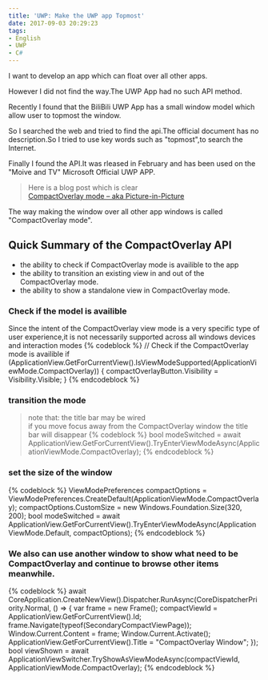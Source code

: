 ```yaml
---
title: 'UWP: Make the UWP app Topmost'
date: 2017-09-03 20:29:23
tags: 
- English
- UWP
- C#
---
```


I want to develop an app which can float over all other apps.

However I did not find the way.The UWP App had no such API method.

Recently I found that the BiliBili UWP App has a small window model which allow user to topmost the window.

So I searched the web and tried to find the api.The official document has no description.So I tried to use key words such as "topmost",to search the Internet.

Finally I found the API.It was rleased in February and has been used on the "Moive and TV" Microsoft Official UWP APP.

>Here is a blog post which is clear<br>[CompactOverlay mode – aka Picture-in-Picture](https://blogs.msdn.microsoft.com/universal-windows-app-model/2017/02/11/compactoverlay-mode-aka-picture-in-picture/)

The way making the window over all other app windows is called "CompactOverlay mode".

## Quick Summary of the CompactOverlay API

* the ability to check if CompactOverlay mode is availible to the app 
* the ability to transition an existing view in and out of the CompactOverlay mode.
* the ability to show a standalone view in CompactOverlay mode.

### Check if the model is availible
Since the intent of the CompactOverlay view mode is a very specific type of user experience,it is not necessarily supported across all windows devices and interaction modes
{% codeblock %}
// Check if the CompactOverlay mode is availible
if (ApplicationView.GetForCurrentView().IsViewModeSupported(ApplicationViewMode.CompactOverlay))
{
    compactOverlayButton.Visibility = Visibility.Visible;
}
{% endcodeblock %}

### transition the mode
>note that: the title bar may be wired<br>
if you move focus away from the CompactOverlay window the title bar will disappear
{% codeblock %}
bool modeSwitched = await ApplicationView.GetForCurrentView().TryEnterViewModeAsync(ApplicationViewMode.CompactOverlay);
{% endcodeblock %}

### set the size of the window
{% codeblock %}
ViewModePreferences compactOptions = ViewModePreferences.CreateDefault(ApplicationViewMode.CompactOverlay);
    compactOptions.CustomSize = new Windows.Foundation.Size(320, 200);
    bool modeSwitched = await ApplicationView.GetForCurrentView().TryEnterViewModeAsync(ApplicationViewMode.Default, compactOptions);
{% endcodeblock %}

### We also can use another window to show what need to be CompactOverlay and continue to browse other items meanwhile.
{% codeblock %}
await CoreApplication.CreateNewView().Dispatcher.RunAsync(CoreDispatcherPriority.Normal, () =>
    {
        var frame = new Frame();
        compactViewId = ApplicationView.GetForCurrentView().Id;
        frame.Navigate(typeof(SecondaryCompactViewPage));
        Window.Current.Content = frame;
        Window.Current.Activate();
        ApplicationView.GetForCurrentView().Title = "CompactOverlay Window";
    });
    bool viewShown = await ApplicationViewSwitcher.TryShowAsViewModeAsync(compactViewId, ApplicationViewMode.CompactOverlay);
{% endcodeblock %}


